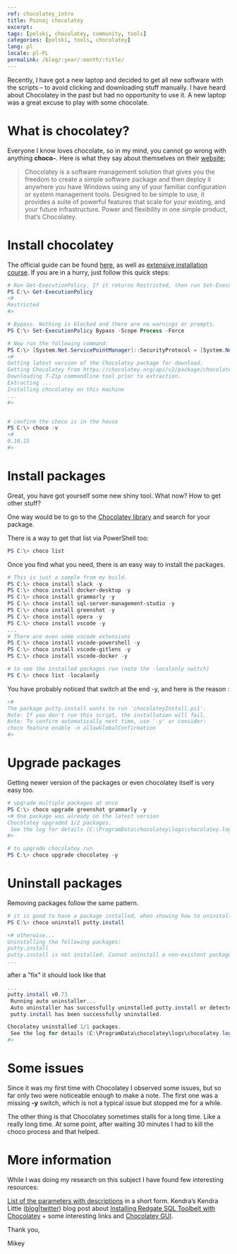 ```yaml
---
ref: chocolatey_intro
title: Poznaj chocolatey
excerpt: 
tags: [polski, chocolatey, community, tools]
categories: [polski, tools, chocolatey]
lang: pl
locale: pl-PL
permalink: /blog/:year/:month/:title/
---
```


Recently, I have got a new laptop and decided to get all new software with the scripts – to avoid clicking and downloading stuff manually. I have heard about Chocolatey in the past but had no opportunity to use it. A new laptop was a great excuse to play with some chocolate.

# What is chocolatey?
Everyone I know loves chocolate, so in my mind, you cannot go wrong with anything **choco-**. Here is what they say about themselves on their [website](https://chocolatey.org/how-chocolatey-works);

> Chocolatey is a software management solution that gives you the freedom to create a simple software package and then deploy it anywhere you have Windows using any of your familiar configuration or system management tools.
> Designed to be simple to use, it provides a suite of powerful features that scale for your existing, and your future infrastructure. Power and flexibility in one simple product, that’s Chocolatey.

# Install chocolatey
The official guide can be found [here](https://chocolatey.org/install), as well as [extensive installation course](https://chocolatey.org/courses/installation/installing). If you are in a hurry, just follow this quick steps:

```powershell
# Run Get-ExecutionPolicy. If it returns Restricted, then run Set-ExecutionPolicy AllSigned or Set-ExecutionPolicy Bypass -Scope Process.
PS C:\> Get-ExecutionPolicy
<#
Restricted
#>

# Bypass. Nothing is blocked and there are no warnings or prompts.
PS C:\> Set-ExecutionPolicy Bypass -Scope Process -Force

# Now run the following command:
PS C:\> [System.Net.ServicePointManager]::SecurityProtocol = [System.Net.ServicePointManager]::SecurityProtocol -bor 3072; iex ((New-Object System.Net.WebClient).DownloadString('https://chocolatey.org/install.ps1'))
<#
Getting latest version of the Chocolatey package for download.
Getting Chocolatey from https://chocolatey.org/api/v2/package/chocolatey/0.10.15.
Downloading 7-Zip commandline tool prior to extraction.
Extracting ...
Installing chocolatey on this machine
...
#>


# confirm the choco is in the house
PS C:\> choco -v
<#
0.10.15
#>
```

# Install packages

Great, you have got yourself some new shiny tool. What now? How to get other stuff?

One way would be to go to the [Chocolatey library](https://chocolatey.org/packages) and search for your package.


There is a way to get that list via PowerShell too:

```powershell
PS C:\> choco list
```

Once you find what you need, there is an easy way to install the packages.

```powershell
# This is just a sample from my build.
PS C:\> choco install slack -y
PS C:\> choco install docker-desktop -y
PS C:\> choco install grammarly -y
PS C:\> choco install sql-server-management-studio -y
PS C:\> choco install greenshot -y
PS C:\> choco install opera -y
PS C:\> choco install vscode -y
...
# There are even some vscode extensions
PS C:\> choco install vscode-powershell -y
PS C:\> choco install vscode-gitlens -y
PS C:\> choco install vscode-docker -y

# to see the installed packages run (note the -localonly switch)
PS C:\> choco list -localonly
```

You have probably noticed that switch at the end -y, and here is the reason :

```powershell
<#
The package putty.install wants to run 'chocolateyInstall.ps1'.
Note: If you don't run this script, the installation will fail.
Note: To confirm automatically next time, use '-y' or consider:
choco feature enable -n allowGlobalConfirmation
#>
```

# Upgrade packages

Getting newer version of the packages or even chocolatey itself is very easy too.

```powershell
# upgrade multiple packages at once
PS C:\> choco upgrade greenshot grammarly -y
<# One package was already on the latest version
Chocolatey upgraded 1/2 packages. 
 See the log for details (C:\ProgramData\chocolatey\logs\chocolatey.log).
#>

# to upgrade chocolatey run
PS C:\> choco upgrade chocolatey -y
```

# Uninstall packages
Removing packages follow the same pattern.

```powershell
# it is good to have a package installed, when showing how to uninstall it
PS C:\> choco uninstall putty.install

<# otherwise...
Uninstalling the following packages:
putty.install
putty.install is not installed. Cannot uninstall a non-existent package.
...
```

after a "fix" it should look like that

```powershell
...
putty.install v0.73
 Running auto uninstaller...
 Auto uninstaller has successfully uninstalled putty.install or detected previous uninstall.
 putty.install has been successfully uninstalled.

Chocolatey uninstalled 1/1 packages. 
 See the log for details (C:\ProgramData\chocolatey\logs\chocolatey.log).
#>
```

# Some issues

Since it was my first time with Chocolatey I observed some issues, but so far only two were noticeable enough to make a note. The first one was a missing **-y** switch, which is not a typical issue but stopped me for a while.

The other thing is that Chocolatey sometimes stalls for a long time. Like a really long time. At some point, after waiting 30 minutes I had to kill the choco process and that helped.

# More information

While I was doing my research on this subject I have found few interesting resources:

[List of the parameters with descriptions](https://gist.github.com/yunga/99d04694e2466e017c5502d7c828d4f4) in a short form. Kendra’s Kendra Little ([blog](http://sqlworkbooks.com/)|[twitter](https://twitter.com/Kendra_Little)) blog post about [Installing Redgate SQL Toolbelt with Chocolatey](https://littlekendra.com/2019/12/02/installing-redgate-sql-toolbelt-with-chocolatey/) + some interesting links and [Chocolatey GUI](https://chocolatey.github.io/ChocolateyGUI/about).

Thank you,

Mikey
